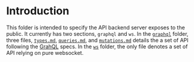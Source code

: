 # Introduction

This folder is intended to specify the API backend server exposes to the public. It currently has two sections, `graphql` and `ws`. In the [`graphql`](./graphql/) folder, three files, [`types.md`](./graphql/types.md), [`queries.md`](./graphql/queries.md), and [`mutations.md`](./graphql/mutations.md) details the a set of API following the [GrahQL](https://graphql.org) specs. In the [`ws`](./ws/) folder, the only file denotes a set of API relying on pure websocket. 

